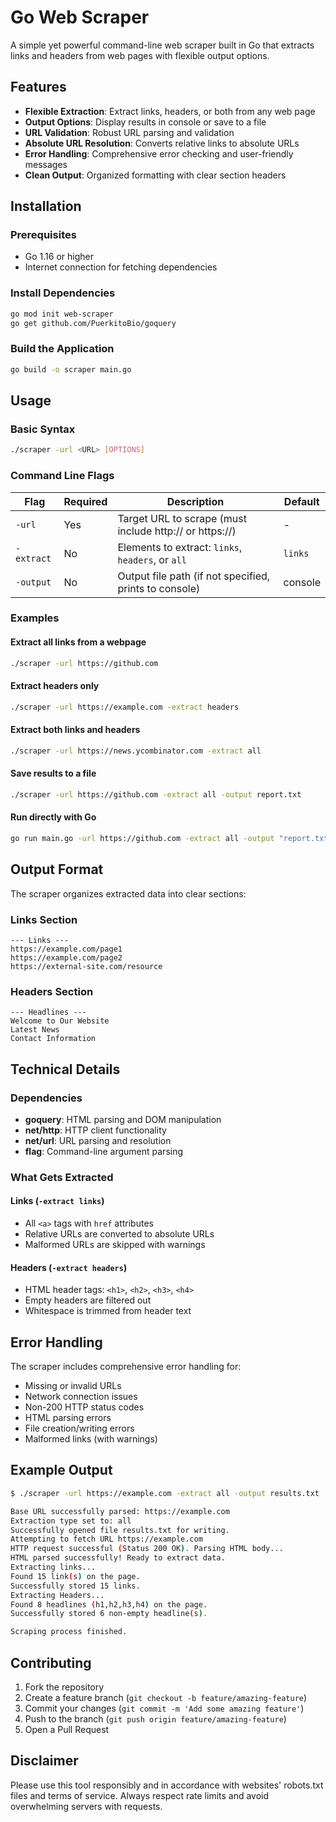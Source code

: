 # Go Web Scraper

A simple yet powerful command-line web scraper built in Go that extracts links and headers from web pages with flexible output options.

## Features

- **Flexible Extraction**: Extract links, headers, or both from any web page
- **Output Options**: Display results in console or save to a file
- **URL Validation**: Robust URL parsing and validation
- **Absolute URL Resolution**: Converts relative links to absolute URLs
- **Error Handling**: Comprehensive error checking and user-friendly messages
- **Clean Output**: Organized formatting with clear section headers

## Installation

### Prerequisites

- Go 1.16 or higher
- Internet connection for fetching dependencies

### Install Dependencies

```bash
go mod init web-scraper
go get github.com/PuerkitoBio/goquery
```

### Build the Application

```bash
go build -o scraper main.go
```

## Usage

### Basic Syntax

```bash
./scraper -url <URL> [OPTIONS]
```

### Command Line Flags

| Flag       | Required | Description                                             | Default |
| ---------- | -------- | ------------------------------------------------------- | ------- |
| `-url`     | Yes      | Target URL to scrape (must include http:// or https://) | -       |
| `-extract` | No       | Elements to extract: `links`, `headers`, or `all`       | `links` |
| `-output`  | No       | Output file path (if not specified, prints to console)  | console |

### Examples

#### Extract all links from a webpage

```bash
./scraper -url https://github.com
```

#### Extract headers only

```bash
./scraper -url https://example.com -extract headers
```

#### Extract both links and headers

```bash
./scraper -url https://news.ycombinator.com -extract all
```

#### Save results to a file

```bash
./scraper -url https://github.com -extract all -output report.txt
```

#### Run directly with Go

```bash
go run main.go -url https://github.com -extract all -output "report.txt"
```

## Output Format

The scraper organizes extracted data into clear sections:

### Links Section

```
--- Links ---
https://example.com/page1
https://example.com/page2
https://external-site.com/resource
```

### Headers Section

```
--- Headlines ---
Welcome to Our Website
Latest News
Contact Information
```

## Technical Details

### Dependencies

- **goquery**: HTML parsing and DOM manipulation
- **net/http**: HTTP client functionality
- **net/url**: URL parsing and resolution
- **flag**: Command-line argument parsing

### What Gets Extracted

#### Links (`-extract links`)

- All `<a>` tags with `href` attributes
- Relative URLs are converted to absolute URLs
- Malformed URLs are skipped with warnings

#### Headers (`-extract headers`)

- HTML header tags: `<h1>`, `<h2>`, `<h3>`, `<h4>`
- Empty headers are filtered out
- Whitespace is trimmed from header text

## Error Handling

The scraper includes comprehensive error handling for:

- Missing or invalid URLs
- Network connection issues
- Non-200 HTTP status codes
- HTML parsing errors
- File creation/writing errors
- Malformed links (with warnings)

## Example Output

```bash
$ ./scraper -url https://example.com -extract all -output results.txt

Base URL successfully parsed: https://example.com
Extraction type set to: all
Successfully opened file results.txt for writing.
Attempting to fetch URL https://example.com
HTTP request successful (Status 200 OK). Parsing HTML body...
HTML parsed successfully! Ready to extract data.
Extracting links...
Found 15 link(s) on the page.
Successfully stored 15 links.
Extracting Headers...
Found 8 headlines (h1,h2,h3,h4) on the page.
Successfully stored 6 non-empty headline(s).

Scraping process finished.
```

## Contributing

1. Fork the repository
2. Create a feature branch (`git checkout -b feature/amazing-feature`)
3. Commit your changes (`git commit -m 'Add some amazing feature'`)
4. Push to the branch (`git push origin feature/amazing-feature`)
5. Open a Pull Request

## Disclaimer

Please use this tool responsibly and in accordance with websites' robots.txt files and terms of service. Always respect rate limits and avoid overwhelming servers with requests.
